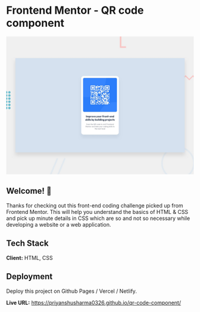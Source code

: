 # Frontend Mentor - QR code component

![Design preview for the QR code component](./design/desktop-preview.jpg)

## Welcome! 👋

Thanks for checking out this front-end coding challenge picked up from Frontend Mentor. This will help you understand the basics of HTML & CSS and pick up minute details in CSS which are so and not so necessary while developing a website or a web application.

## Tech Stack

**Client:** HTML, CSS

## Deployment

Deploy this project on Github Pages / Vercel / Netlify.

**Live URL:** https://priyanshusharma0326.github.io/qr-code-component/